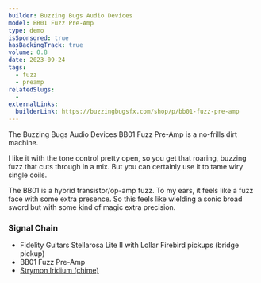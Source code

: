 ```yaml
---
builder: Buzzing Bugs Audio Devices
model: BB01 Fuzz Pre-Amp
type: demo
isSponsored: true
hasBackingTrack: true
volume: 0.8
date: 2023-09-24
tags:
  - fuzz
  - preamp
relatedSlugs:
  -
externalLinks:
  builderLink: https://buzzingbugsfx.com/shop/p/bb01-fuzz-pre-amp
---
```


The Buzzing Bugs Audio Devices BB01 Fuzz Pre-Amp is a no-frills dirt machine.

I like it with the tone control pretty open, so you get that roaring, buzzing fuzz that cuts through in a mix. But you can certainly use it to tame wiry single coils.

The BB01 is a hybrid transistor/op-amp fuzz. To my ears, it feels like a fuzz face with some extra presence. So this feels like wielding a sonic broad sword but with some kind of magic extra precision.

### Signal Chain

- Fidelity Guitars Stellarosa Lite II with Lollar Firebird pickups (bridge pickup)
- BB01 Fuzz Pre-Amp
- [Strymon Iridium (chime)](/demos/strymon-iridium)
